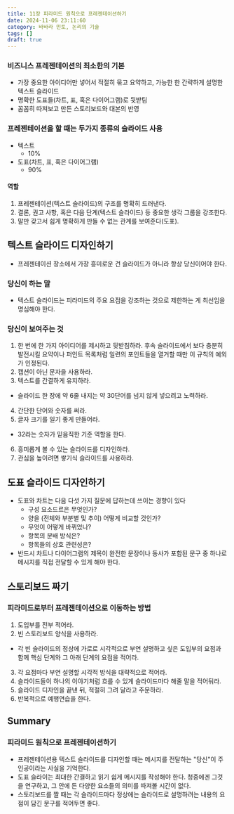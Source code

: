 ```yaml
---
title: 11장 피라미드 원칙으로 프레젠테이션하기
date: 2024-11-06 23:11:60
category: 바바라 민토, 논리의 기술
tags: []
draft: true
---
```


### 비즈니스 프레젠테이션의 최소한의 기본

- 가장 중요한 아이디어만 넣어서 적절히 묶고 요약하고, 가능한 한 간략하게 설명한 텍스트 슬라이드
- 명확한 도표들(차트, 표, 혹은 다이어그램)로 뒷받팀
- 꼼꼼히 따져보고 만든 스토리보드와 대본의 반영

### 프레젠테이션을 할 때는 두가지 종류의 슬라이드 사용

- 텍스트
  - 10%
- 도표(차트, 표, 혹은 다이어그램)
  - 90%

#### 역할

1. 프레젠테이션(텍스트 슬라이드)의 구조를 명확히 드러낸다.
2. 결론, 권고 사항, 혹은 다음 단계(텍스트 슬라이드) 등 중요한 생각 그룹을 강조한다.
3. 말만 갖고서 쉽게 명확하게 만들 수 없는 관계를 보여준다(도표).

## 텍스트 슬라이드 디자인하기

- 프레젠테이션 장소에서 가장 흥미로운 건 슬라이드가 아니라 항상 당신이어야 한다.

### 당신이 하는 말

- 텍스트 슬라이드는 피라미드의 주요 요점을 강조하는 것으로 제한하는 게 최선임을 명심해야 한다.

### 당신이 보여주는 것

1. 한 번에 한 가지 아이디어를 제시하고 뒷받침하라. 후속 슬라이드에서 보다 충분히 발전시킬 요약이나 퍼인트 목록처럼 일련의 포인트들을 열거할 때만 이 규칙의 예외가 인정된다.
2. 캡션이 아닌 문자을 사용하라.
3. 텍스트를 간결하게 유지하라.

- 슬라이드 한 장에 약 6줄 내지는 약 30단어를 넘지 않게 넣으려고 노력하라.

4. 간단한 단어와 숫자를 써라.
5. 글자 크기를 일기 좋게 만들어라.

- 32라는 숫자가 믿음직한 기준 역할을 한다.

6. 흥미롭게 볼 수 있는 슬라이드를 디자인하라.
7. 관심을 높이려면 쌓기식 슬라이드를 사용하라.

## 도표 슬라이드 디자인하기

- 도표와 차트는 다음 다섯 가지 질문에 답하는데 쓰이는 경향이 있다
  - 구성 요소드르은 무엇인가?
  - 양을 (전체와 부분별 및 추이) 어떻게 비교할 것인가?
  - 무엇이 어떻게 바뀌었나?
  - 항목의 분배 방식은?
  - 항목들의 상호 관련성은?
- 반드시 차트나 다이어그램의 제목이 완전한 문장이나 동사가 포함된 문구 중 하나로 메시지를 직접 전달할 수 있게 해야 한다.

## 스토리보드 짜기

### 피라미드로부터 프레젠테이션으로 이동하는 방법

1. 도입부를 전부 적어라.
2. 빈 스토리보드 양식을 사용하라.

- 각 빈 슬라이드의 정상에 가로로 시각적으로 부연 설명하고 싶은 도입부의 요점과 함께 핵심 단계와 그 아래 단계의 요점을 적어라.

3. 각 요점마다 부연 설명할 시각적 방식을 대략적으로 적어라.
4. 슬라이드들이 하나의 이야기처럼 흐를 수 있게 슬라이드마다 해줄 말을 적어둬라.
5. 슬라이드 디자인을 끝낸 뒤, 적절히 그려 달라고 주문하라.
6. 반복적으로 예행연습을 한다.

## Summary

### 피라미드 원칙으로 프레젠테이션하기

- 프레젠테이션용 텍스트 슬라이드를 디자인할 때는 메시지를 전달하는 "당신"이 주인공이라는 사실을 기억한다.
- 도표 슬라이는 최대한 간결하고 읽기 쉽게 메시지를 작성해야 한다. 청중에겐 그것을 연구하고, 그 안에 든 다양한 요소들의 의미를 따져볼 시간이 없다.
- 스토리보드를 짤 때는 각 슬라이드마다 정상에는 슬라이드로 설명하려는 내용의 요점이 담긴 문구를 적어두면 좋다.
